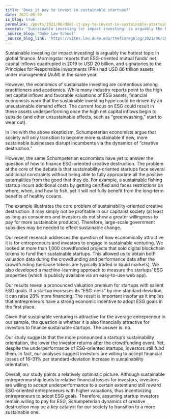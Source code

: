 ```yaml
---
title: 'Does it pay to invest in sustainable startups?'
date: 2021-06-30
is_blog: true
permalink: /posts/2021/06/does-it-pay-to-invest-in-sustainable-startups/
excerpt: 'Sustainable investing (or impact investing) is arguably the hottest topic in global finance. However, the economics of sustainable investing are contentious among practitioners and academics. While many industry reports point to the high net capital inflows and favorable valuations of ESG assets, financial economists warn that the sustainable investing hype could be driven by an unsustainable demand effect. The current focus on ESG could result in these assets underperforming once the high net capital inflows begin to subside (and other unsustainable effects, such as “greenwashing,” start to wear out). In line with the above skepticism, Schumpeterian economists argue that society will only transition to become more sustainable if new, more sustainable businesses disrupt incumbents via the dynamics of “creative destruction.” However, the same Schumpeterian economists have yet to answer the question of how to finance ESG-oriented creative destruction. The problem at the core of the debate is that sustainability-oriented startups face several additional constraints without being able to fully appropriate all the positive externalities from the good that they do.'
_source_blog: 'Duke Law School'
_source_blog_link: 'https://sites.law.duke.edu/thefinregblog/2021/06/30/does-it-pay-to-invest-in-sustainable-startups/'
---
```


Sustainable investing (or impact investing) is arguably the hottest topic in global finance. Morningstar reports that ESG-oriented mutual funds’ net capital inflows quadrupled in 2019 to USD 20 billion, and signatories to the Principles for Responsible Investments (PRI) had USD 86 trillion assets under management (AuM) in the same year.

However, the economics of sustainable investing are contentious among practitioners and academics. While many industry reports point to the high net capital inflows and favorable valuations of ESG assets, financial economists warn that the sustainable investing hype could be driven by an unsustainable demand effect. The current focus on ESG could result in these assets underperforming once the high net capital inflows begin to subside (and other unsustainable effects, such as “greenwashing,” start to wear out).

In line with the above skepticism, Schumpeterian economists argue that society will only transition to become more sustainable if new, more sustainable businesses disrupt incumbents via the dynamics of “creative destruction.”

However, the same Schumpeterian economists have yet to answer the question of how to finance ESG-oriented creative destruction. The problem at the core of the debate is that sustainability-oriented startups face several additional constraints without being able to fully appropriate all the positive externalities from the good that they do. For example, a sustainable fishing startup incurs additional costs by getting certified and faces restrictions on where, when, and how to fish, yet it will not fully benefit from the long-term benefits of healthy oceans.

The example illustrates the core problem of sustainability-oriented creative destruction: it may simply not be profitable in our capitalist society (at least as long as consumers and investors do not show a greater willingness to pay for more sustainable products). Therefore, large-scale government subsidies may be needed to effect sustainable change.

Our recent research addresses the question of how economically attractive it is for entrepreneurs and investors to engage in sustainable venturing. We looked at more than 1,000 crowdfunded projects that sold digital blockchain tokens to fund their sustainable startups. This allowed us to obtain both valuation data during the crowdfunding and performance data after the crowdfunding (because tokens are typically traded in liquid markets). We also developed a machine-learning approach to measure the startups’ ESG properties (which is publicly available via an easy-to-use web app).

Our results reveal a pronounced valuation premium for startups with salient ESG goals. If a startup increases its “ESG-ness” by one standard deviation, it can raise 28% more financing. The result is important insofar as it implies that entrepreneurs have a strong economic incentive to adopt ESG goals in the first place.

Given that sustainable venturing is attractive for the average entrepreneur in our sample, the question is whether it is also financially attractive for investors to finance sustainable startups. The answer is: no.

Our study suggests that the more pronounced a startup’s sustainability orientation, the lower the investor returns after the crowdfunding event. Yet, despite the underperformance of ESG-oriented startups, investors still fund them. In fact, our analyses suggest investors are willing to accept financial losses of 16–31% per standard-deviation increase in sustainability orientation.

Overall, our study paints a relatively optimistic picture. Although sustainable entrepreneurship leads to relative financial losses for investors, investors are willing to accept underperformance to a certain extent and still reward ESG-oriented entrepreneurs with higher valuations, thus incentivizing entrepreneurs to adopt ESG goals. Therefore, assuming startup investors remain willing to pay for ESG, Schumpeterian dynamics of creative destruction may be a key catalyst for our society to transition to a more sustainable one.

